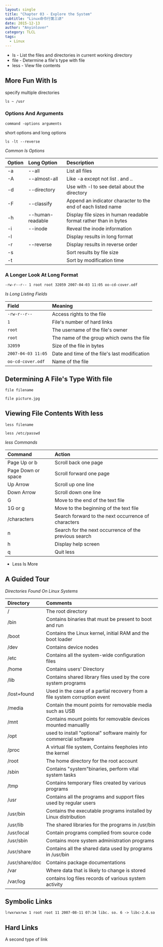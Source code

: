 ```yaml
---
layout: single
title: "Chapter 03 - Explore the System"
subtitle: "Linux命令行第三讲"
date: 2015-12-13
author: "Anyinlover"
category: TLCL
tags:
  - Linux
---
```


* ls - List the files and directories in current working directory
* file - Determine a file's type with file
* less - View file contents

## More Fun With ls

specify multiple directories

    ls ~ /usr

### Options And Arguments

    command -options arguments

short options and long options

    ls -lt --reverse

*Common ls Options*

|Option   |    Long Option   |Description|
| :------| :-----------| :------ |
| -a| --all     |  List all files  |
| -A| --almost-all | Like -a except not list . and ..|
|-d|--directory    |Use with -l to see detail about the directory|
|-F|--classify|Append an indicator character to the end of each listed name|
|-h|--human-readable|Display file sizes in human readable format rather than in bytes|
|-i| --inode| Reveal the inode information|
|-l||Display results in long format|
|-r|--reverse|Display results in reverse order|
|-s||Sort results by file size|
|-t||Sort by modification time|

### A Longer Look At Long Format

    -rw-r--r-- 1 root root 32059 2007-04-03 11:05 oo-cd-cover.odf

*Is Long Listing Fields*

|Field|Meaning|
|:---|:-----|
|`-rw-r--r--`|Access rights to the file|
|`1`|File's number of hard links|
|`root`|The username of the file's owner|
|`root`|The name of the group which owns the file|
|`32059`|Size of the file in bytes|
|`2007-04-03 11:05`|Date and time of the file's last modification|
|`oo-cd-cover.odf`|Name of the file|

## Determining A File's Type With file

    file filename

    file picture.jpg

## Viewing File Contents With less

    less filename

    less /etc/passwd

*less Commands*

|Command|Action|
|:------|:----|
|Page Up or b|Scroll back one page|
|Page Down or space|Scroll forward one page|
|Up Arrow|Scroll up one line|
|Down Arrow|Scroll down one line|
|G|Move to the end of the text file|
|1G or g|Move to the beginning of the text file|
|/characters|Search forward to the next occurrence of characters|
|n|Search for the next occurrence of the previous search|
|h|Display help screen|
|q|Quit less|


* Less Is More

## A Guided Tour

*Directories Found On Linux Systems*

|Directory|Comments|
|:-----|:------|
|/|The root directory|
|/bin|Contains binaries that must be present to boot and run|
|/boot|Contains the Linux kernel, initial RAM and the boot loader|
|/dev|Contains device nodes|
|/etc|Contains all the system-wide configuration files|
|/home|Contains users' Directory|
|/lib|Contains shared library files used by the core system programs|
|/lost+found|Used in the case of a partial recovery from a file system corruption event|
|/media|Contain the mount points for removable media such as USB|
|/mnt|Contains mount points for removable devices mounted manuallly|
|/opt| used to install "optional" software mainly for commercial software|
|/proc|A virtual file system, Contains feepholes into the kernel|
|/root|The home directory for the root account|
|/sbin| Contains "system"binaries, perform vital system tasks|
|/tmp|Contains temporary files created by various programs|
|/usr|Contains all the programs and support files used by regular users|
|/usr/bin|Contains the executable programs installed by Linux distribution|
|/usr/lib| The shared libraries for the programs in /usr/bin|
|/usr/local| Contain programs complied from source code|
|/usr/sbin| Contains more system administration programs|
|/usr/share|Contains all the shared data used by programs in /usr/bin|
|/usr/share/doc|Contains package documentations|
|/var|Where data that is likely to change is stored|
|/var/log| contains log files records of various system activity|

## Symbolic Links

    lrwxrwxrwx 1 root root 11 2007-08-11 07:34 libc. so. 6 -> libc-2.6.so

## Hard Links
A second type of link
